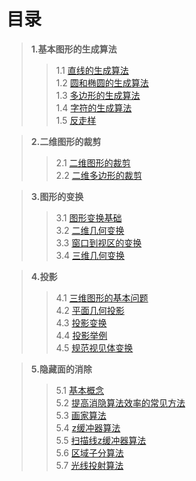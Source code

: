 # 目录
> __1.基本图形的生成算法__ 
>> 1.1 [直线的生成算法](https://github.com/aChineseBoyJimLi/cgbook/blob/master/1.%E5%9F%BA%E6%9C%AC%E5%9B%BE%E5%BD%A2%E7%9A%84%E7%94%9F%E6%88%90%E7%AE%97%E6%B3%95/1%E7%9B%B4%E7%BA%BF%E7%9A%84%E7%94%9F%E6%88%90%E7%AE%97%E6%B3%95.md)<br>
>> 1.2 [圆和椭圆的生成算法](https://github.com/aChineseBoyJimLi/cgbook/blob/master/1.%E5%9F%BA%E6%9C%AC%E5%9B%BE%E5%BD%A2%E7%9A%84%E7%94%9F%E6%88%90%E7%AE%97%E6%B3%95/2%E5%9C%86%E5%92%8C%E6%A4%AD%E5%9C%86%E7%9A%84%E7%94%9F%E6%88%90%E7%AE%97%E6%B3%95.md)<br>
>> 1.3 [多边形的生成算法](https://github.com/aChineseBoyJimLi/cgbook/blob/master/1.%E5%9F%BA%E6%9C%AC%E5%9B%BE%E5%BD%A2%E7%9A%84%E7%94%9F%E6%88%90%E7%AE%97%E6%B3%95/3%E5%A4%9A%E8%BE%B9%E5%BD%A2%E7%9A%84%E7%94%9F%E6%88%90%E7%AE%97%E6%B3%95.md)<br>
>> 1.4 [字符的生成算法](https://github.com/aChineseBoyJimLi/cgbook/blob/master/1.%E5%9F%BA%E6%9C%AC%E5%9B%BE%E5%BD%A2%E7%9A%84%E7%94%9F%E6%88%90%E7%AE%97%E6%B3%95/4%E5%AD%97%E7%AC%A6%E7%9A%84%E7%94%9F%E6%88%90%E7%AE%97%E6%B3%95.md)<br>
>> 1.5 [反走样](https://github.com/aChineseBoyJimLi/cgbook/blob/master/1.%E5%9F%BA%E6%9C%AC%E5%9B%BE%E5%BD%A2%E7%9A%84%E7%94%9F%E6%88%90%E7%AE%97%E6%B3%95/5%E5%8F%8D%E8%B5%B0%E6%A0%B7.md)<br>

> __2.二维图形的裁剪__ 
>> 2.1 [二维图形的裁剪](https://github.com/aChineseBoyJimLi/cgbook/blob/master/2.%E4%BA%8C%E7%BB%B4%E5%9B%BE%E5%BD%A2%E7%9A%84%E8%A3%81%E5%89%AA/1%E4%BA%8C%E7%BB%B4%E7%9B%B4%E7%BA%BF%E7%9A%84%E8%A3%81%E5%89%AA.md)<br>
>> 2.2 [二维多边形的裁剪](https://github.com/aChineseBoyJimLi/cgbook/blob/master/2.%E4%BA%8C%E7%BB%B4%E5%9B%BE%E5%BD%A2%E7%9A%84%E8%A3%81%E5%89%AA/2%E4%BA%8C%E7%BB%B4%E5%A4%9A%E8%BE%B9%E5%BD%A2%E7%9A%84%E8%A3%81%E5%89%AA.md)<br>

> __3.图形的变换__
>> 3.1 [图形变换基础](https://github.com/aChineseBoyJimLi/cgbook/blob/master/3.%E5%9B%BE%E5%BD%A2%E7%9A%84%E5%8F%98%E6%8D%A2/1%E5%9B%BE%E5%BD%A2%E5%8F%98%E6%8D%A2%E5%9F%BA%E7%A1%80.md)<br>
>> 3.2 [二维几何变换](https://github.com/aChineseBoyJimLi/cgbook/blob/master/3.%E5%9B%BE%E5%BD%A2%E7%9A%84%E5%8F%98%E6%8D%A2/2%E4%BA%8C%E7%BB%B4%E5%87%A0%E4%BD%95%E5%8F%98%E6%8D%A2.md)<br>
>> 3.3 [窗口到视区的变换](https://github.com/aChineseBoyJimLi/cgbook/blob/master/3.%E5%9B%BE%E5%BD%A2%E7%9A%84%E5%8F%98%E6%8D%A2/3%E7%AA%97%E5%8F%A3%E5%88%B0%E8%A7%86%E5%8C%BA%E7%9A%84%E5%8F%98%E6%8D%A2.md)<br>
>> 3.4 [三维几何变换](https://github.com/aChineseBoyJimLi/cgbook/blob/master/3.%E5%9B%BE%E5%BD%A2%E7%9A%84%E5%8F%98%E6%8D%A2/4%E4%B8%89%E7%BB%B4%E5%87%A0%E4%BD%95%E5%8F%98%E6%8D%A2.md)<br>

> __4.投影__
>> 4.1 [三维图形的基本问题](https://github.com/aChineseBoyJimLi/cgbook/blob/master/4.%E6%8A%95%E5%BD%B1/1%E4%B8%89%E7%BB%B4%E5%9B%BE%E5%BD%A2%E7%9A%84%E5%9F%BA%E6%9C%AC%E9%97%AE%E9%A2%98.md)<br>
>> 4.2 [平面几何投影](https://github.com/aChineseBoyJimLi/cgbook/blob/master/4.%E6%8A%95%E5%BD%B1/2%E5%B9%B3%E9%9D%A2%E5%87%A0%E4%BD%95%E6%8A%95%E5%BD%B1.md)<br>
>> 4.3 [投影变换](https://github.com/aChineseBoyJimLi/cgbook/blob/master/4.%E6%8A%95%E5%BD%B1/3%E6%8A%95%E5%BD%B1%E5%8F%98%E6%8D%A2.md)<br>
>> 4.4 [投影举例](https://github.com/aChineseBoyJimLi/cgbook/blob/master/4.%E6%8A%95%E5%BD%B1/4%E6%8A%95%E5%BD%B1%E4%B8%BE%E4%BE%8B.md)<br>
>> 4.5 [规范视见体变换](https://github.com/aChineseBoyJimLi/cgbook/blob/master/4.%E6%8A%95%E5%BD%B1/5%E8%A7%84%E8%8C%83%E8%A7%86%E8%A7%81%E4%BD%93%E5%8F%98%E6%8D%A2.md)<br>

> __5.隐藏面的消除__
>> 5.1 [基本概念](https://github.com/aChineseBoyJimLi/cgbook/blob/master/5.%E9%9A%90%E8%97%8F%E9%9D%A2%E7%9A%84%E6%B6%88%E9%99%A4/1%E5%9F%BA%E6%9C%AC%E6%A6%82%E5%BF%B5.md)<br>
>> 5.2 [提高消隐算法效率的常见方法](https://github.com/aChineseBoyJimLi/cgbook/blob/master/5.%E9%9A%90%E8%97%8F%E9%9D%A2%E7%9A%84%E6%B6%88%E9%99%A4/2%E6%8F%90%E9%AB%98%E6%B6%88%E9%9A%90%E7%AE%97%E6%B3%95%E6%95%88%E7%8E%87%E7%9A%84%E5%B8%B8%E8%A7%81%E6%96%B9%E6%B3%95.md)<br>
>> 5.3 [画家算法](https://github.com/aChineseBoyJimLi/cgbook/blob/master/5.%E9%9A%90%E8%97%8F%E9%9D%A2%E7%9A%84%E6%B6%88%E9%99%A4/3%E7%94%BB%E5%AE%B6%E7%AE%97%E6%B3%95.md)<br>
>> 5.4 [z缓冲器算法](https://github.com/aChineseBoyJimLi/cgbook/blob/master/5.%E9%9A%90%E8%97%8F%E9%9D%A2%E7%9A%84%E6%B6%88%E9%99%A4/4z%E7%BC%93%E5%86%B2%E5%99%A8%E7%AE%97%E6%B3%95.md)<br>
>> 5.5 [扫描线z缓冲器算法](https://github.com/aChineseBoyJimLi/cgbook/blob/master/5.%E9%9A%90%E8%97%8F%E9%9D%A2%E7%9A%84%E6%B6%88%E9%99%A4/5%E6%89%AB%E6%8F%8F%E7%BA%BFz%E7%BC%93%E5%86%B2%E5%99%A8%E7%AE%97%E6%B3%95.md)<br>
>> 5.6 [区域子分算法](https://github.com/aChineseBoyJimLi/cgbook/blob/master/5.%E9%9A%90%E8%97%8F%E9%9D%A2%E7%9A%84%E6%B6%88%E9%99%A4/6%E5%8C%BA%E5%9F%9F%E5%AD%90%E5%88%86%E7%AE%97%E6%B3%95.md)<br>
>> 5.7 [光线投射算法](https://github.com/aChineseBoyJimLi/cgbook/blob/master/5.%E9%9A%90%E8%97%8F%E9%9D%A2%E7%9A%84%E6%B6%88%E9%99%A4/7%E5%85%89%E7%BA%BF%E6%8A%95%E5%B0%84%E7%AE%97%E6%B3%95.md)<br>